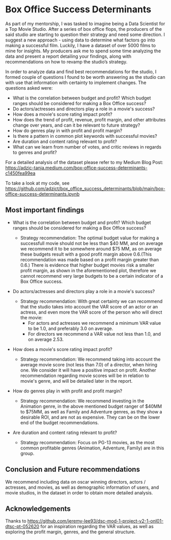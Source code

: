 # Box Office Success Determinants

As part of my mentorship, I was tasked to imagine being a Data Scientist for a Top Movie Studio. After a series of box office flops, the producers of the said studio are starting to question their strategy and need some direction. I suggest a new approach - using data to determine what factors go into making a successful film. Luckily, I have a dataset of over 5000 films to mine for insights. My producers ask me to spend some time analyzing the data and present a report detailing your findings, along with recommendations on how to revamp the studio’s strategy.

In order to analyze data and find best recommendations for the studio, I formed couple of questions I found to be worth answering as the studio can with use that information with certainty to implement changes. The questions asked were:

* What is the correlation between budget and profit? Which budget ranges should be considered for making a Box Office success?
* Do actors/actresses and directors play a role in a movie's success?
* How does a movie's score rating impact profit?
* How does the trend of profit, revenue, profit margin, and other attributes change over years, and can it be relevant to future strategy?
* How do genres play in with profit and profit margin?
* Is there a pattern in common plot keywords with successful movies?
* Are duration and content rating relevant to profit?
* What can we learn from number of votes, and critic reviews in regards to genres and profit?

For a detailed analysis of the dataset please refer to my Medium Blog Post: https://adzic-tanja.medium.com/box-office-success-determinants-c1450fea99ea

To take a look at my code, see https://github.com/adzict/box_office_success_determinants/blob/main/box-office-success-determinants.ipynb

## Most important findings

* What is the correlation between budget and profit? Which budget ranges should be considered for making a Box Office success?
  * Strategy recommendation: The optimal budget value for making a successfull movie should not be less than $40 MM, and on average we recommend it to be somewhere around $75 MM, as on average these budgets result with a good profit margin above 0.6.(This recommendation was made based on a profit margin greater than 0.6.) There is evidence that higher budget movies risk a smaller profit margin, as shown in the aforementioned plot, therefore we cannot recommend very large budgets to be a certain indicator of a Box Office success.

* Do actors/actresses and directors play a role in a movie's success?
  * Strategy recommendation: With great certainty we can recommend that the studio takes into account the VAR score of an actor or an actress, and even more the VAR score of the person who will direct the movie:
    - For actors and actresses we recommend a minimum VAR value to be 1.0, and preferably 3.0 on average.
    - For directors we recommend a VAR value not less than 1.0, and on average 2.53.

* How does a movie's score rating impact profit?
  * Strategy recommendation: We recommend taking into account the average movie score (not less than 7.0) of a director, when hiring one. We consider it will have a positive impact on profit. Another recommendation regarding movie scores will be in relation to movie's genre, and will be detailed later in the report.

* How do genres play in with profit and profit margin?
  * Strategy recommendation: We recommend investing in the Animation genre, in the above mentioned budget ranger of $40MM to $75MM, as well as Family and Adventure genres, as they show a desirable ROI, and are not as expensive. They can be on the lower end of the budget recommendations.

* Are duration and content rating relevant to profit?
  * Strategy recommendation: Focus on PG-13 movies, as the most common profitable genres (Animation, Adventure, Family) are in this group.

## Conclusion and Future recommendations

We recommend including data on oscar winning directors, actors / actresses, and movies, as well as demographic information of users, and movie studios, in the dataset in order to obtain more detailed analysis.

## Acknowledgements

Thanks to https://github.com/jeremy-lee93/dsc-mod-1-project-v2-1-onl01-dtsc-pt-052620 for an inspiration regarding the VAR values, as well as exploring the profit margin, genres, and the general structure. 
